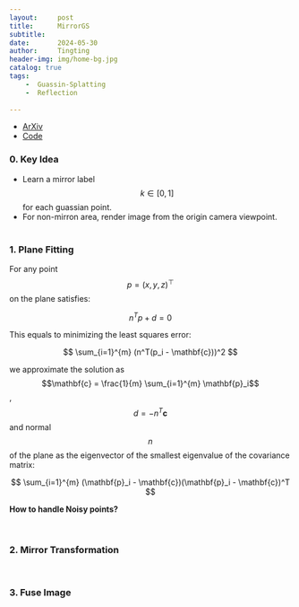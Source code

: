 ```yaml
---
layout:     post
title:      MirrorGS
subtitle:   
date:       2024-05-30
author:     Tingting
header-img: img/home-bg.jpg
catalog: true
tags:
    -  Guassin-Splatting
    -  Reflection
    
---
```

 

<script type="text/javascript" async src="https://cdn.mathjax.org/mathjax/latest/MathJax.js?config=TeX-MML-AM_CHTML"> </script>


- [ArXiv](https://arxiv.org/pdf/2404.01168) 
- [Code](https://github.com/TingtingLiao/MirrorGS)

### 0. Key Idea
 
- Learn a mirror label $$k \in [0, 1]$$ for each guassian point. 
- For non-mirron area, render image from the origin camera viewpoint. 
<div style="margin-bottom: 40px;"></div>

### 1. Plane Fitting

<!-- **Clean Point Cloud**  -->

For any point  $$p = (x, y, z)^⊤$$  on the plane satisfies:

$$
n^{T}p+d=0
$$

This equals to minimizing the least squares error:

$$
\sum_{i=1}^{m} (n^T(p_i - \mathbf{c}))^2
$$

we approximate the solution as $$\mathbf{c} = \frac{1}{m} \sum_{i=1}^{m} \mathbf{p}_i$$, $$d=-n^T\mathbf{c}$$ and normal $$n$$ of the plane as the eigenvector of the smallest eigenvalue of the covariance matrix:

$$
\sum_{i=1}^{m} (\mathbf{p}_i - \mathbf{c})(\mathbf{p}_i - \mathbf{c})^T
$$

**How to handle Noisy points?**

<br>

### 2. Mirror Transformation 

<br>

### 3. Fuse Image 